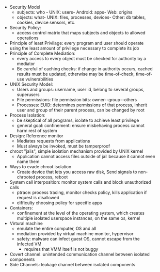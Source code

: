 - Security Model
	- subjects: who - UNIX: users- Android: apps- Web: origins
	- objects: what- UNIX: files, processes, devices- Other: db tables, cookies, device sensors, etc.
- Security Policy:
	- access control matrix that maps subjects and objects to allowed operations
- Principle of least Privilage: every program and user should operate using the least amount of privilege necessary to complete its job
- Principle of Complete Mediation:
	- every access to every object must be checked for authority by a mediator
	- Be careful of caching checks: if change in authority occurs, cached results must be updated, otherwise may be time-of-check, time-of-use vulnerabilities
- UNIX Security Model:
	- Users and groups: username, user id, belong to several groups, superusers
	- File permissions: file permission bits: owner--group--others
	- Processes: EUID: determines permissions of that process, inherit user and group of their parent process, can be changed by root
- Process Isolation:
	- be skeptical of all programs, isolate to achieve least privilege
	- general goal: confinement: ensure misbehaving process cannot harm rest of system
- Design: Reference monitor
	- Mediates requests from applications
	- Must always be invoked, must be tamperproof
- chroot "jails", simple isolation mechanism provided by UNIX kernel
	- Application cannot access files outside of jail because it cannot even name them
- Ways to evade chroot isolation
	- Create device that lets you access raw disk, Send signals to non-chrooted process, reboot
- System call interposition: monitor system calls and block unauthorized calls
	- ptrace: process tracing, monitor checks policy, kills application if request is disallowed
	- difficulty choosing policy for specific apps
- Containers:
	- confinement at the level of the operating system, which creates multiple isolated userspace instances, on the same os, kernel
- Virtural machine
	- emulate the entire computer, OS and all
	- mediation provided by virtual machine monitor, hypervisor
	- safety: malware can infect guest OS, cannot escape from the infected VM
		- requires that VMM itself is not buggy
- Covert channel: unintended communication channel between isolated components
- Side Channels: leakage channel between isolated components